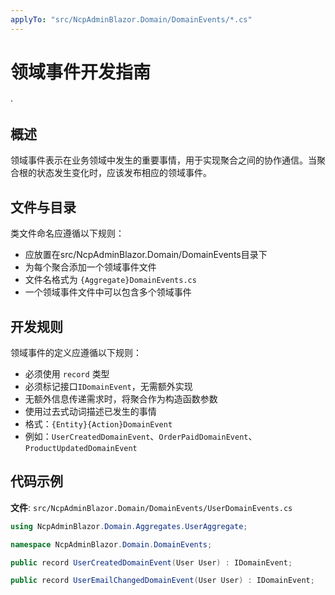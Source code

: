 ```yaml
---
applyTo: "src/NcpAdminBlazor.Domain/DomainEvents/*.cs"
---
```


# 领域事件开发指南
·
## 概述

领域事件表示在业务领域中发生的重要事情，用于实现聚合之间的协作通信。当聚合根的状态发生变化时，应该发布相应的领域事件。

## 文件与目录

类文件命名应遵循以下规则：
- 应放置在src/NcpAdminBlazor.Domain/DomainEvents目录下
- 为每个聚合添加一个领域事件文件
- 文件名格式为 `{Aggregate}DomainEvents.cs`
- 一个领域事件文件中可以包含多个领域事件

## 开发规则

领域事件的定义应遵循以下规则：
- 必须使用 `record` 类型
- 必须标记接口`IDomainEvent`，无需额外实现
- 无额外信息传递需求时，将聚合作为构造函数参数
- 使用过去式动词描述已发生的事情
- 格式：`{Entity}{Action}DomainEvent`
- 例如：`UserCreatedDomainEvent`、`OrderPaidDomainEvent`、`ProductUpdatedDomainEvent`

## 代码示例

**文件**: `src/NcpAdminBlazor.Domain/DomainEvents/UserDomainEvents.cs`

```csharp
using NcpAdminBlazor.Domain.Aggregates.UserAggregate;

namespace NcpAdminBlazor.Domain.DomainEvents;

public record UserCreatedDomainEvent(User User) : IDomainEvent;

public record UserEmailChangedDomainEvent(User User) : IDomainEvent;
```